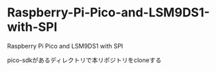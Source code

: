 # Raspberry-Pi-Pico-and-LSM9DS1-with-SPI
Raspberry Pi Pico and LSM9DS1 with SPI

pico-sdkがあるディレクトリで本リポジトリをcloneする
